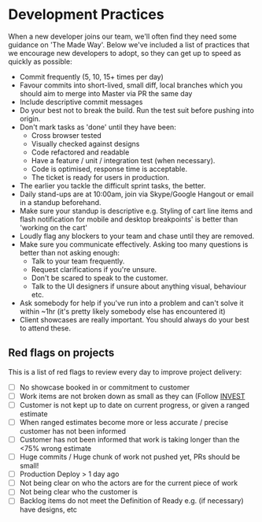 # Development Practices

When a new developer joins our team, we'll often find they need some guidance on 'The Made Way'. Below we've included a list of practices that we encourage new developers to adopt, so they can get up to speed as quickly as possible:

* Commit frequently (5, 10, 15+ times per day)
* Favour commits into short-lived, small diff, local branches which you should aim to merge into Master via PR the same day 
* Include descriptive commit messages
* Do your best not to break the build. Run the test suit before pushing into origin.
* Don't mark tasks as 'done' until they have been:
    * Cross browser tested
    * Visually checked against designs
    * Code refactored and readable
    * Have a feature / unit / integration test (when necessary).
    * Code is optimised, response time is acceptable. 
    * The ticket is ready for users in production.
* The earlier you tackle the difficult sprint tasks, the better.
* Daily stand-ups are at 10:00am, join via Skype/Google Hangout or email in a standup beforehand.
* Make sure your standup is descriptive e.g. Styling of cart line items and flash notification for mobile and desktop breakpoints' is better than 'working on the cart' 
* Loudly flag any blockers to your team and chase until they are removed.
* Make sure you communicate effectively. Asking too many questions is better than not asking enough:
    * Talk to your team frequently.
    * Request clarifications if you're unsure. 
    * Don't be scared to speak to the customer.
    * Talk to the UI designers if unsure about anything visual, behaviour etc.
* Ask somebody for help if you've run into a problem and can't solve it within ~1hr (it's pretty likely somebody else has encountered it)
* Client showcases are really important. You should always do your best to attend these.


## Red flags on projects

This is a list of red flags to review every day to improve project delivery:

- [ ] No showcase booked in or commitment to customer 
- [ ] Work items are not broken down as small as they can (Follow [INVEST](https://en.wikipedia.org/wiki/INVEST_(mnemonic))
- [ ] Customer is not kept up to date on current progress, or given a ranged estimate
- [ ] When ranged estimates become more or less accurate / precise customer has not been informed
- [ ] Customer has not been informed that work is taking longer than the <75% wrong estimate 
- [ ] Huge commits / Huge chunk of work not pushed yet, PRs should be small!
- [ ] Production Deploy > 1 day ago
- [ ] Not being clear on who the actors are for the current piece of work
- [ ] Not being clear who the customer is
- [ ] Backlog items do not meet the Definition of Ready e.g. (if necessary) have designs, etc
